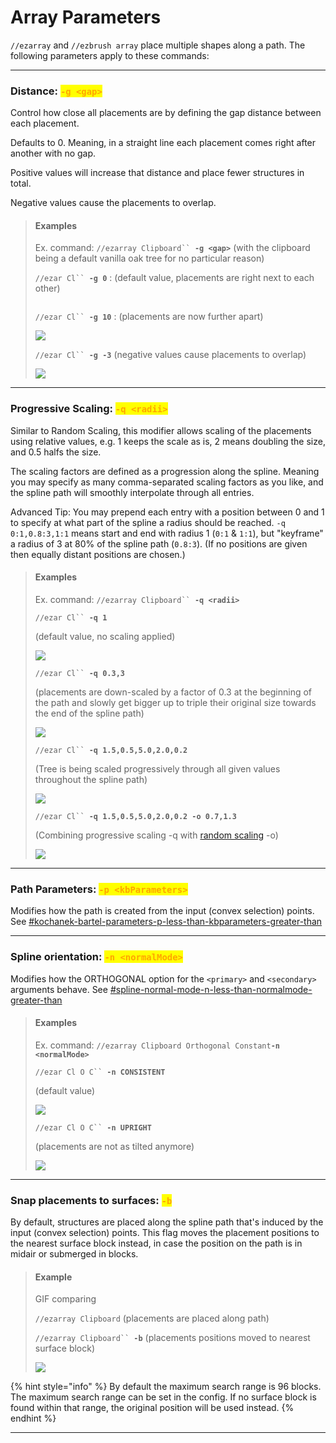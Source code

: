 # Array Parameters

`//ezarray` and `//ezbrush array` place multiple shapes along a path. The following parameters apply to these commands:

***

### Distance: <mark style="color:orange;">`-g <gap>`</mark>

Control how close all placements are by defining the gap distance between each placement.

Defaults to 0. Meaning, in a straight line each placement comes right after another with no gap.

Positive values will increase that distance and place fewer structures in total.

Negative values cause the placements to overlap.

> #### Examples
>
> Ex. command: `//ezarray Clipboard`` `**`-g <gap>`** (with the clipboard being a default vanilla oak tree for no particular reason)
>
>
>
> `//ezar Cl`` `**`-g 0`** : (default value, placements are right next to each other)
>
> <img src="../../.gitbook/assets/ArrayGap_example1.png" alt="" data-size="original">
>
>
>
> `//ezar Cl`` `**`-g 10`** : (placements are now further apart)
>
> ![](../../.gitbook/assets/ArrayGap_example2.png)
>
>
>
> `//ezar Cl`` `**`-g -3`** (negative values cause placements to overlap)
>
> ![](../../.gitbook/assets/ArrayGap_example3.png)

***

### Progressive Scaling: <mark style="color:orange;">`-q <radii>`</mark>

Similar to Random Scaling, this modifier allows scaling of the placements using relative values, e.g. 1 keeps the scale as is, 2 means doubling the size, and 0.5 halfs the size.

The scaling factors are defined as a progression along the spline. Meaning you may specify as many comma-separated scaling factors as you like, and the spline path will smoothly interpolate through all entries.

Advanced Tip: You may prepend each entry with a position between 0 and 1 to specify at what part of the spline a radius should be reached. `-q 0:1,0.8:3,1:1` means start and end with radius 1 (`0:1` & `1:1`), but "keyframe" a radius of 3 at 80% of the spline path (`0.8:3`). (If no positions are given then equally distant positions are chosen.)

> #### Examples
>
> Ex. command: `//ezarray Clipboard`` `**`-q <radii>`**
>
> `//ezar Cl`` `**`-q 1`**&#x20;
>
> (default value, no scaling applied)
>
> ![](../../.gitbook/assets/ArrayGap_example1.png)
>
>
>
> `//ezar Cl`` `**`-q 0.3,3`**&#x20;
>
> (placements are down-scaled by a factor of 0.3 at the beginning of the path and slowly get bigger up to triple their original size towards the end of the spline path)
>
> ![](../../.gitbook/assets/ArrayScaling_example2.png)
>
>
>
> `//ezar Cl`` `**`-q 1.5,0.5,5.0,2.0,0.2`**&#x20;
>
> (Tree is being scaled progressively through all given values throughout the spline path)
>
> ![](../../.gitbook/assets/ArrayScaling_example3.png)
>
>
>
> `//ezar Cl`` `**`-q 1.5,0.5,5.0,2.0,0.2 -o 0.7,1.3`**&#x20;
>
> (Combining progressive scaling -q with [random scaling](placement-parameters.md#random-scaling-o-less-than-sizemultiplierrange-greater-than) -o)
>
> ![](../../.gitbook/assets/ArrayScaling_example4.png)
>
>

***

### Path Parameters: <mark style="color:orange;">`-p <kbParameters>`</mark>

Modifies how the path is created from the input (convex selection) points. See [#kochanek-bartel-parameters-p-less-than-kbparameters-greater-than](../spline/common-parameters.md#kochanek-bartel-parameters-p-less-than-kbparameters-greater-than "mention")

***

### Spline orientation: <mark style="color:orange;">`-n <normalMode>`</mark>

Modifies how the ORTHOGONAL option for the `<primary>` and `<secondary>` arguments behave. See [#spline-normal-mode-n-less-than-normalmode-greater-than](../spline/common-parameters.md#spline-normal-mode-n-less-than-normalmode-greater-than "mention")

> #### Examples
>
> Ex. command: `//ezarray Clipboard Orthogonal Constant`**`-n <normalMode>`**
>
> `//ezar Cl O C`` `**`-n CONSISTENT`**&#x20;
>
> (default value)
>
> ![](../../.gitbook/assets/OrthogonalAlignment_example1.png)
>
>
>
> `//ezar Cl O C`` `**`-n UPRIGHT`**&#x20;
>
> (placements are not as tilted anymore)
>
> ![](../../.gitbook/assets/OrthogonalAlignment_example2.png)

***

### Snap placements to surfaces: <mark style="color:orange;">`-b`</mark>

By default, structures are placed along the spline path that's induced by the input (convex selection) points. This flag moves the placement positions to the nearest surface block instead, in case the position on the path is in midair or submerged in blocks.

> #### Example
>
> GIF comparing
>
> `//ezarray Clipboard` (placements are placed along path)
>
> `//ezarray Clipboard`` `**`-b`** (placements positions moved to nearest surface block)
>
> ![](../../.gitbook/assets/ezgif.com-animated-gif-maker.gif)

{% hint style="info" %}
By default the maximum search range is 96 blocks. The maximum search range can be set in the config. If no surface block is found within that range, the original position will be used instead.
{% endhint %}

***

